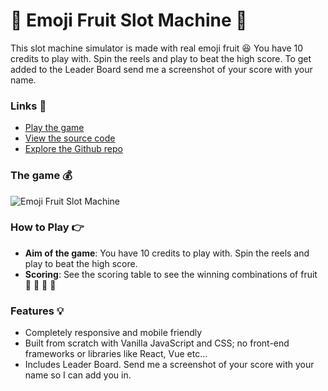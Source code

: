 # 🎰 Emoji Fruit Slot Machine 🎰

This slot machine simulator is made with real emoji fruit 😆 You have 10 credits to play with. Spin the reels and play to beat the high score. To get added to the Leader Board send me a screenshot of your score with your name.

### Links 🔗
- [Play the game](https://js-emoji-slot-machine.rolandjlevy.repl.co)
- [View the source code](https://js-emoji-fruit-slot-machine.rolandjlevy.repl.co/)
- [Explore the Github repo](https://github.com/rolandjlevy/js-emoji-fruit-slot-machine)

### The game 💰
![Emoji Fruit Slot Machine](https://github.com/rolandjlevy/js-emoji-fruit-slot-machine/blob/master/images/emoji-fruit-slot-machine.png?raw=true "Emoji Fruit Slot Machine")

### How to Play 👉
- **Aim of the game**: You have 10 credits to play with. Spin the reels and play to beat the high score.
- **Scoring**: See the scoring table to see the winning combinations of fruit 🍇 🍊 🍒 🍋

### Features 💡
- Completely responsive and mobile friendly
- Built from scratch with Vanilla JavaScript and CSS; no front-end frameworks or libraries like React, Vue etc...
- Includes Leader Board. Send me a screenshot of your score with your name so I can add you in.